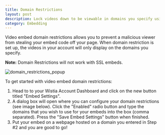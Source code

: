 ```yaml
---
title: Domain Restrictions
layout: post
description: Lock videos down to be viewable in domains you specify using Domain Restrictions. 
category: Embedding
---
```


Video embed domain restrictions allows you to prevent a malicious viewer from stealing your embed code off your page.  When domain restriction is set up, the videos in your account will only display on the domains you specify.

**Note:** Domain Restrictions will not work with SSL embeds.



<div class="post_image center"><img src="http://embed.wistia.com/deliveries/867299a5760f489450dfffc5c08b5ccacfa75463.png" alt="domain_restrictions_popup" /></div>

To get started with video embed domain restrictions:

1. Head to to your Wistia Account Dashboard and click on the new button titled "Embed Settings".
2. A dialog box will open where you can configure your domain restrictions (see image below).  Click the "Enabled" radio button and type the domains that you wish to use for your embeds into the box (comma separated).  Press the "Save Embed Settings" button when finished.
3. Put your embed on a webpage hosted on a domain you entered in Step #2 and you are good to go!

